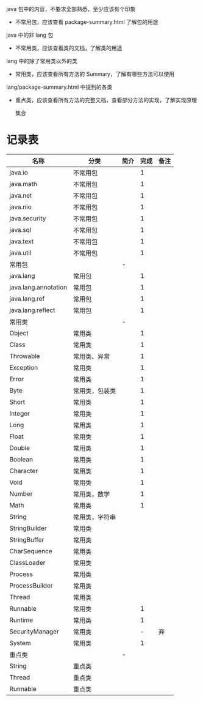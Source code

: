java 包中的内容，不要求全部熟悉，至少应该有个印象
* 不常用包，应该查看 package-summary.html 了解包的用途

java 中的非 lang 包

* 不常用类，应该查看类的文档，了解类的用途

lang 中的除了常用类以外的类

* 常用类，应该查看所有方法的 Summary，了解有哪些方法可以使用

lang/package-summary.html 中提到的各类

* 重点类，应该查看所有方法的完整文档，查看部分方法的实现，了解实现原理

  集合

# 记录表
名称|分类|简介|完成|备注
-|-|-|-|-
java.io|不常用包||1|
java.math|不常用包||1|
java.net|不常用包||1|
java.nio|不常用包||1|
java.security|不常用包||1|
java.sql|不常用包||1|
java.text|不常用包||1|
java.util|不常用包||1|
|常用包||-|
java.lang|常用包||1|
java.lang.annotation|常用包||1|
java.lang.ref|常用包||1|
java.lang.reflect|常用包||1|
|常用类||-|
Object|常用类||1|
Class|常用类||1|
Throwable|常用类、异常||1|
Exception|常用类||1|
Error|常用类||1|
Byte|常用类，包装类||1|
Short|常用类||1|
Integer|常用类||1|
Long|常用类||1|
Float|常用类||1|
Double|常用类||1|
Boolean|常用类||1|
Character|常用类||1|
Void|常用类||1|
Number|常用类，数学||1|
Math|常用类||1|
String|常用类，字符串|||
StringBuilder|常用类|||
StringBuffer|常用类|||
CharSequence|常用类|||
ClassLoader|常用类|||
Process|常用类|||
ProcessBuilder|常用类|||
Thread|常用类|||
Runnable|常用类||1|
Runtime|常用类||1|
SecurityManager|常用类||-|弃
System|常用类||1|
|重点类||-|
String|重点类|||
Thread|重点类|||
Runnable|重点类|||